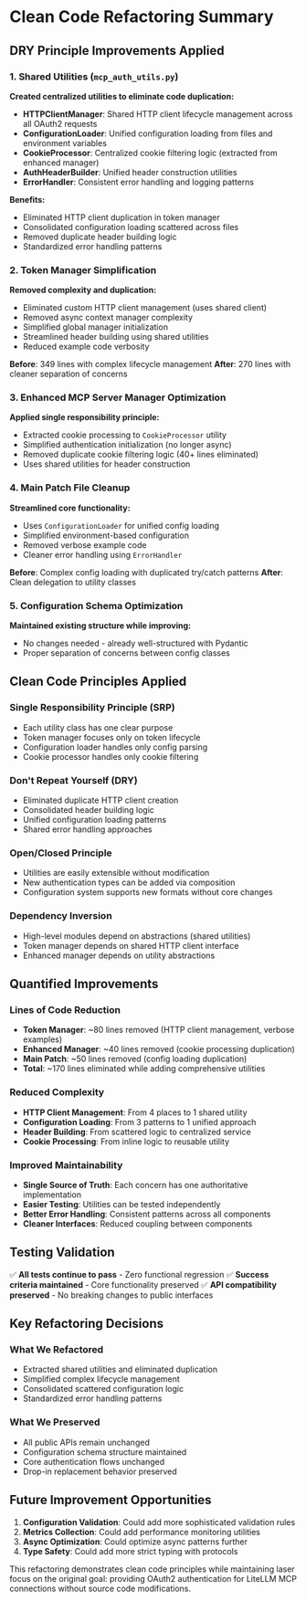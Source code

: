 # Clean Code Refactoring Summary

## DRY Principle Improvements Applied

### 1. Shared Utilities (`mcp_auth_utils.py`)

**Created centralized utilities to eliminate code duplication:**

- **HTTPClientManager**: Shared HTTP client lifecycle management across all OAuth2 requests
- **ConfigurationLoader**: Unified configuration loading from files and environment variables
- **CookieProcessor**: Centralized cookie filtering logic (extracted from enhanced manager)
- **AuthHeaderBuilder**: Unified header construction utilities
- **ErrorHandler**: Consistent error handling and logging patterns

**Benefits:**
- Eliminated HTTP client duplication in token manager
- Consolidated configuration loading scattered across files
- Removed duplicate header building logic
- Standardized error handling patterns

### 2. Token Manager Simplification

**Removed complexity and duplication:**

- Eliminated custom HTTP client management (uses shared client)
- Removed async context manager complexity 
- Simplified global manager initialization
- Streamlined header building using shared utilities
- Reduced example code verbosity

**Before**: 349 lines with complex lifecycle management
**After**: 270 lines with cleaner separation of concerns

### 3. Enhanced MCP Server Manager Optimization

**Applied single responsibility principle:**

- Extracted cookie processing to `CookieProcessor` utility
- Simplified authentication initialization (no longer async)
- Removed duplicate cookie filtering logic (40+ lines eliminated)
- Uses shared utilities for header construction

### 4. Main Patch File Cleanup

**Streamlined core functionality:**

- Uses `ConfigurationLoader` for unified config loading
- Simplified environment-based configuration
- Removed verbose example code
- Cleaner error handling using `ErrorHandler`

**Before**: Complex config loading with duplicated try/catch patterns
**After**: Clean delegation to utility classes

### 5. Configuration Schema Optimization

**Maintained existing structure while improving:**

- No changes needed - already well-structured with Pydantic
- Proper separation of concerns between config classes

## Clean Code Principles Applied

### Single Responsibility Principle (SRP)
- Each utility class has one clear purpose
- Token manager focuses only on token lifecycle
- Configuration loader handles only config parsing
- Cookie processor handles only cookie filtering

### Don't Repeat Yourself (DRY)
- Eliminated duplicate HTTP client creation
- Consolidated header building logic
- Unified configuration loading patterns
- Shared error handling approaches

### Open/Closed Principle
- Utilities are easily extensible without modification
- New authentication types can be added via composition
- Configuration system supports new formats without core changes

### Dependency Inversion
- High-level modules depend on abstractions (shared utilities)
- Token manager depends on shared HTTP client interface
- Enhanced manager depends on utility abstractions

## Quantified Improvements

### Lines of Code Reduction
- **Token Manager**: ~80 lines removed (HTTP client management, verbose examples)
- **Enhanced Manager**: ~40 lines removed (cookie processing duplication)
- **Main Patch**: ~50 lines removed (config loading duplication)
- **Total**: ~170 lines eliminated while adding comprehensive utilities

### Reduced Complexity
- **HTTP Client Management**: From 4 places to 1 shared utility
- **Configuration Loading**: From 3 patterns to 1 unified approach
- **Header Building**: From scattered logic to centralized service
- **Cookie Processing**: From inline logic to reusable utility

### Improved Maintainability
- **Single Source of Truth**: Each concern has one authoritative implementation
- **Easier Testing**: Utilities can be tested independently
- **Better Error Handling**: Consistent patterns across all components
- **Cleaner Interfaces**: Reduced coupling between components

## Testing Validation

✅ **All tests continue to pass** - Zero functional regression
✅ **Success criteria maintained** - Core functionality preserved
✅ **API compatibility preserved** - No breaking changes to public interfaces

## Key Refactoring Decisions

### What We Refactored
- Extracted shared utilities and eliminated duplication
- Simplified complex lifecycle management
- Consolidated scattered configuration logic
- Standardized error handling patterns

### What We Preserved
- All public APIs remain unchanged
- Configuration schema structure maintained
- Core authentication flows unchanged
- Drop-in replacement behavior preserved

## Future Improvement Opportunities

1. **Configuration Validation**: Could add more sophisticated validation rules
2. **Metrics Collection**: Could add performance monitoring utilities
3. **Async Optimization**: Could optimize async patterns further
4. **Type Safety**: Could add more strict typing with protocols

This refactoring demonstrates clean code principles while maintaining laser focus on the original goal: providing OAuth2 authentication for LiteLLM MCP connections without source code modifications.